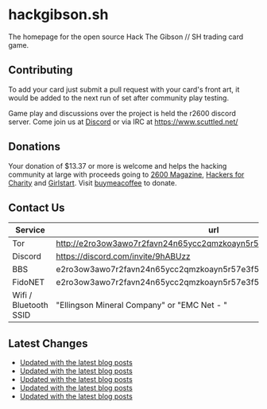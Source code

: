# hackgibson.sh
The homepage for the open source Hack The Gibson // SH trading card game.


## Contributing

To add your card just submit a pull request with your card's front art, it would be added to the next run of set after community play testing.

Game play and discussions over the project is held the r2600 discord server. Come join us at [Discord](https://discord.com/invite/9hABUzz) or via IRC at https://www.scuttled.net/


## Donations

Your donation of $13.37 or more is welcome and helps the hacking community at large with proceeds going to [2600 Magazine](https://2600.com/), [Hackers for Charity](https://hackersforcharity.org) and [Girlstart](https://girlstart.org).  Visit [buymeacoffee](https://www.buymeacoffee.com/hackgibson.sh) to donate.


## Contact Us

Service | url
-|-
Tor | http://e2ro3ow3awo7r2favn24n65ycc2qmzkoayn5r57e3f56nvjwdcgg32ad.onion
Discord | https://discord.com/invite/9hABUzz
BBS | e2ro3ow3awo7r2favn24n65ycc2qmzkoayn5r57e3f56nvjwdcgg32ad.onion:23
FidoNET | e2ro3ow3awo7r2favn24n65ycc2qmzkoayn5r57e3f56nvjwdcgg32ad.onion:24554
Wifi / Bluetooth SSID | "Ellingson Mineral Company" or "EMC Net - <fidonet address>"

## Latest Changes
<!-- BLOG-POST-LIST:START -->
- [Updated with the latest blog posts](https://github.com/DFW2600/hackgibson.sh/commit/1ff3fc6828b8b3101f1a46e9363b84e3d4f3bdb2)
- [Updated with the latest blog posts](https://github.com/DFW2600/hackgibson.sh/commit/a59697c3b30de9366d730ccf3b94230d29c66bbc)
- [Updated with the latest blog posts](https://github.com/DFW2600/hackgibson.sh/commit/0fd15d54c1ab7b92882fdbebe4973cb05a266fd5)
- [Updated with the latest blog posts](https://github.com/DFW2600/hackgibson.sh/commit/8bf3145c7aa68d43e099fe489d4ef1782033dfc7)
- [Updated with the latest blog posts](https://github.com/DFW2600/hackgibson.sh/commit/3a01de48f94706ba34900598fd70abef03a5e919)
<!-- BLOG-POST-LIST:END -->
